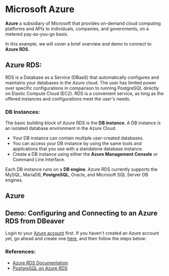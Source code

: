 # Microsoft Azure

**Azure** a subsidiary of Microsoft that provides on-demand cloud computing platforms and APIs to individuals, companies, and governments, on a metered pay-as-you-go basis.

In this example, we will cover a brief overview and demo to connect to **Azure RDS**.

## Azure RDS:

RDS is a Database as a Service (DBaaS) that automatically configures and maintains your databases in the Azure cloud. The user has limited power over specific configurations in comparison to running PostgreSQL directly on Elastic Compute Cloud (EC2). RDS is a convenient service, as long as the offered instances and configurations meet the user's needs.

### DB Instances:

The basic building block of Azure RDS is the **DB instance**. A DB instance is an isolated database environment in the Azure Cloud.

-   Your DB instance can contain multiple user-created databases.
-   You can access your DB instance by using the same tools and applications that you use with a standalone database instance.
-   Create a DB instance using either the **Azure Management Console** or Command Line Interface.

Each DB instance runs on a **DB engine**. Azure RDS currently supports the MySQL, MariaDB, **PostgreSQL**, Oracle, and Microsoft SQL Server DB engines.

## Azure

## Demo: Configuring and Connecting to an Azure RDS from DBeaver

Login to your [Azure account]() first. If you haven't created an Azure account yet, go ahead and create one [here](), and then follow the steps below:

### References:

-   [Azure RDS Documentation]()
-   [PostgreSQL on Azure RDS]()
